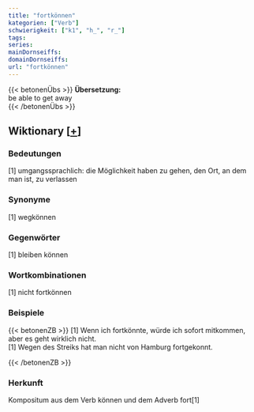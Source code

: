```yaml
---
title: "fortkönnen"
kategorien: ["Verb"]
schwierigkeit: ["k1", "h_", "r_"]
tags:
series:
mainDornseiffs:
domainDornseiffs:
url: "fortkönnen"
---
```


{{< betonenÜbs >}}
**Übersetzung:**  
be able to get away  
{{< /betonenÜbs >}}

## Wiktionary [[+](https://de.wiktionary.org/wiki/fortkönnen)]

### Bedeutungen
[1] umgangssprachlich: die Möglichkeit haben zu gehen, den Ort, an dem man ist, zu verlassen  

### Synonyme
[1] wegkönnen  

### Gegenwörter
[1] bleiben können  

### Wortkombinationen
[1] nicht fortkönnen  

### Beispiele
{{< betonenZB >}}
[1] Wenn ich fortkönnte, würde ich sofort mitkommen, aber es geht wirklich nicht.  
[1] Wegen des Streiks hat man nicht von Hamburg fortgekonnt.  

{{< /betonenZB >}}
### Herkunft
Kompositum aus dem Verb können und dem Adverb fort[1]  


